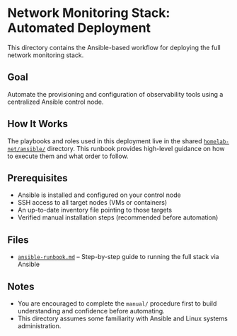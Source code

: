 # Network Monitoring Stack: Automated Deployment

This directory contains the Ansible-based workflow for deploying the full network monitoring stack.

## Goal

Automate the provisioning and configuration of observability tools using a centralized Ansible control node.

## How It Works

The playbooks and roles used in this deployment live in the shared [`homelab-net/ansible/`](../../ansible/) directory.
This runbook provides high-level guidance on how to execute them and what order to follow.

## Prerequisites

- Ansible is installed and configured on your control node
- SSH access to all target nodes (VMs or containers)
- An up-to-date inventory file pointing to those targets
- Verified manual installation steps (recommended before automation)

## Files

- [`ansible-runbook.md`](ansible-runbook.md) – Step-by-step guide to running the full stack via Ansible

## Notes

- You are encouraged to complete the `manual/` procedure first to build understanding and confidence before automating.
- This directory assumes some familiarity with Ansible and Linux systems administration.
